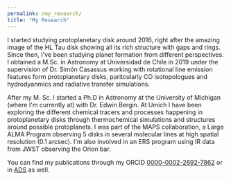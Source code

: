```yaml
---
permalink: /my_research/
title: "My Research"
---
```



I started studying protoplanetary disk around 2016, right after the amazing image of the HL Tau disk showing all its rich structure with gaps and rings.
Since then, I've been  studying planet formation from different perspectives. I obtained a M.Sc. in Astronomy at Universidad de Chile in 2019 under the supervision of Dr. Simón Casassus working with rotational line emission features form protoplanetary disks, paritcularly CO isotopologues and hydrodyanmics and radiative transfer simulations.

After my M. Sc. I started a Ph.D in Astronomy at the University of Michigan (where I'm currently at) with Dr. Edwin Bergin. At Umich I have been exploring the different chemical tracers and processes happening in protoplanetary disks through thermochemical simulations and structures around possible protoplanets. I was part of the MAPS collaboration, a Large ALMA Program observing 5 disks in several molecular lines at high spatial resolution (0.1 arcsec). I'm also involved in an ERS program using IR data from JWST observing the Orion bar.


You can find my publications through my ORCID [0000-0002-2692-7862](https://orcid.org/0000-0002-2692-7862) or in [ADS](https://ui.adsabs.harvard.edu/search/filter_database_fq_database=AND&filter_database_fq_database=database%3A%22astronomy%22&fq=%7B!type%3Daqp%20v%3D%24fq_database%7D&fq_database=(database%3A%22astronomy%22)&q=-docs(dc900b9d4c813983b30de4d02b7dec9c)%20%20%20author%3A%22Alarcon%2CFelipe%22&sort=date%20desc%2C%20bibcode%20desc&p_=0) as well.
